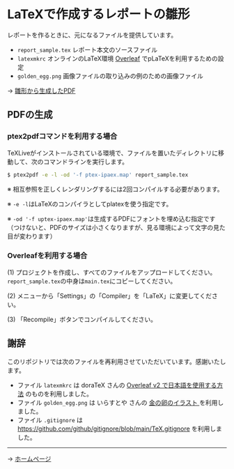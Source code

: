 <script src="https://cdnjs.cloudflare.com/ajax/libs/font-awesome/6.1.1/js/all.min.js" integrity="sha512-6PM0qYu5KExuNcKt5bURAoT6KCThUmHRewN3zUFNaoI6Di7XJPTMoT6K0nsagZKk2OB4L7E3q1uQKHNHd4stIQ==" crossorigin="anonymous" referrerpolicy="no-referrer"></script>

# LaTeXで作成するレポートの雛形

レポートを作るときに、元になるファイルを提供しています。

* `report_sample.tex` レポート本文のソースファイル
* `latexmkrc` オンラインのLaTeX環境 [Overleaf](https://www.overleaf.com) でpLaTeXを利用するための設定
* `golden_egg.png` 画像ファイルの取り込みの例のための画像ファイル

→ [雛形から生成したPDF](https://tos-kamiya.github.io/latex_report_sample/report_sample.pdf)

## PDFの生成

### ptex2pdfコマンドを利用する場合

TeXLiveがインストールされている環境で、ファイルを置いたディレクトリに移動して、次のコマンドラインを実行します。

```sh
$ ptex2pdf -e -l -od '-f ptex-ipaex.map' report_sample.tex
```

※ 相互参照を正しくレンダリングするには2回コンパイルする必要があります。

※ `-e -l`はLaTeXのコンパイラとしてplatexを使う指定です。

※ `-od '-f uptex-ipaex.map'`は生成するPDFにフォントを埋め込む指定です（つけないと、PDFのサイズは小さくなりますが、見る環境によって文字の見た目が変わります）

### Overleafを利用する場合

(1) プロジェクトを作成し、すべてのファイルをアップロードしてください。`report_sample.tex`の中身は`main.tex`にコピーしてください。

(2) メニューから「Settings」の「Compiler」を「LaTeX」に変更してください。

(3) 「Recompile」ボタンでコンパイルしてください。

## 謝辞

このリポジトリでは次のファイルを再利用させていただいています。感謝いたします。

* ファイル `latexmkrc` は doraTeX さんの [Overleaf v2 で日本語を使用する方法](https://doratex.hatenablog.jp/entry/20180503/1525338512) のものを利用しました。
* ファイル `golden_egg.png` は いらすとや さんの [金の卵のイラスト ](https://www.irasutoya.com/2017/02/blog-post_426.html) を利用しました。
* ファイル `.gitignore` は <https://github.com/github/gitignore/blob/main/TeX.gitignore> を利用しました。

---

→ <a href="https://github.com/tos-kamiya/latex_report_sample"><i class="fa-brands fa-github"></i>ホームページ</a>


